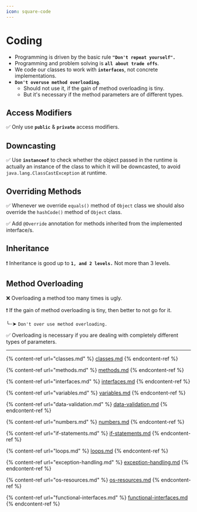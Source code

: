 ```yaml
---
icon: square-code
---
```


# Coding

* Programming is driven by the basic rule **`"Don't repeat yourself".`**
* Programming and problem solving is **`all about trade offs`**.
* We code our classes to work with **`interfaces`**, not concrete implementations.
* **`Don't overuse method overloading`**.&#x20;
  * Should not use it, if the gain of method overloading is tiny.
  * But it's necessary if the method parameters are of different types.



## Access Modifiers

✅  Only use **`public`** & **`private`** access modifiers.



## Downcasting

✅  Use **`instanceof`** to check whether the object passed in the runtime is actually an instance of the class to which it will be downcasted, to avoid `java.lang.ClassCastException` at runtime.



## Overriding Methods

✅  Whenever we override `equals()` method of `Object` class we should also override the `hashCode()` method of `Object` class.

✅ Add `@Override` annotation for methods inherited from the implemented interface/s.



## Inheritance

❗ Inheritance is good up to **`1, and 2 levels.`** Not more than 3 levels.





## Method Overloading

❌  Overloading a method too many times is ugly.&#x20;

❗ If the gain of method overloading is tiny, then better to not go for it.

╰┈➤  `Don't over use method overloading.`&#x20;

✅  Overloading is necessary if you are dealing with completely different types of parameters.





***

{% content-ref url="classes.md" %}
[classes.md](classes.md)
{% endcontent-ref %}

{% content-ref url="methods.md" %}
[methods.md](methods.md)
{% endcontent-ref %}

{% content-ref url="interfaces.md" %}
[interfaces.md](interfaces.md)
{% endcontent-ref %}

{% content-ref url="variables.md" %}
[variables.md](variables.md)
{% endcontent-ref %}

{% content-ref url="data-validation.md" %}
[data-validation.md](data-validation.md)
{% endcontent-ref %}

{% content-ref url="numbers.md" %}
[numbers.md](numbers.md)
{% endcontent-ref %}

{% content-ref url="if-statements.md" %}
[if-statements.md](if-statements.md)
{% endcontent-ref %}

{% content-ref url="loops.md" %}
[loops.md](loops.md)
{% endcontent-ref %}

{% content-ref url="exception-handling.md" %}
[exception-handling.md](exception-handling.md)
{% endcontent-ref %}

{% content-ref url="os-resources.md" %}
[os-resources.md](os-resources.md)
{% endcontent-ref %}

{% content-ref url="functional-interfaces.md" %}
[functional-interfaces.md](functional-interfaces.md)
{% endcontent-ref %}





